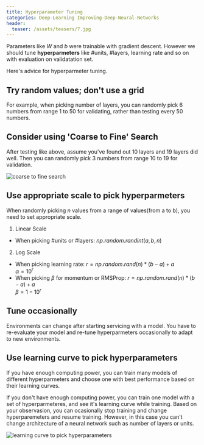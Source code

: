 ```yaml
---
title: Hyperparameter Tuning
categories: Deep-Learning Improving-Deep-Neural-Networks
header:
  teaser: /assets/teasers/7.jpg
---
```


Parameters like $W$ and $b$ were trainable with gradient descent. However we should tune **hyperparmeters** like #units, #layers, learning rate and so on with evaluation on validatation set.

Here's advice for hyperparmeter tuning.

## Try random values; don't use a grid

For example, when picking number of layers, you can randomly pick 6 numbers from range 1 to 50 for validating, rather than testing every 50 numbers.

## Consider using 'Coarse to Fine' Search

After testing like above, assume you've found out 10 layers and 19 layers did well. Then you can randomly pick 3 numbers from range 10 to 19 for validation.

![coarse to fine search](https://lh3.googleusercontent.com/CGZM9Ittg0NpLtpVQ6BkpBU4kdVTLVaf9H7QOTPO9D8nY2Ta-cuMCp3QsUhz0H1ThFPJ3U7owCdvpMADzWyYU5yHETmgJ_ob29kee2FQm-VQHXhdi4t5zHpFOznh1Gt-C9JqDqPYpg=w2400)

## Use appropriate scale to pick hyperparmeters

When randomly picking $n$ values from a range of values(from a to b), you need to set appropriate scale.

1. Linear Scale
  * When picking #units or #layers: $np.random.randint(a, b, n)$
2. Log Scale
  * When picking learning rate: $r = np.random.rand(n)*(b-a)+a$ <br> $\alpha = 10^r$
  * When picking $\beta$ for momentum or RMSProp: $r=np.random.rand(n)*(b-a)+a$ <br> $\beta=1-10^r$

## Tune occasionally

Environments can change after starting servicing with a model. You have to re-evaluate your model and re-tune hyperparmeters occasionally to adapt to new environments.

## Use learning curve to pick hyperparameters

If you have enough computing power, you can train many models of different hyperparmeters and choose one with best performance based on their learning curves.

If you don't have enough computing power, you can train one model with a set of hyperparmeteres, and see it's learning curve while training. Based on your observasion, you can ocasionally stop training and change hyperparemeters and resume training. However, in this case you can't change architecture of a neural network such as number of layers or units.

![learning curve to pick hyperparameters](https://lh3.googleusercontent.com/rMelwHN5wKgmqqsgRCXRPW4gPA1kboQ7jurAP0WHsaoJs7yZmPvTjx1Sceq9c0jatSx9UFgGVg2zLbC_iTj7JS58meZMsnXpPAJBkV6zxiAO7ulQu9qUI7_hb-Eq-ZX1SbDe47vqZg=w2400)
